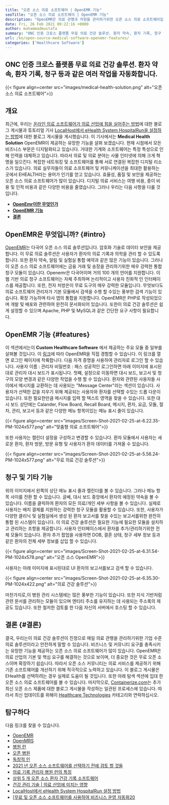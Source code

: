 ```yaml
---
title: "오픈 소스 의료 소프트웨어 | OpenEMR 기능" 
seoTitle: "오픈 소스 의료 소프트웨어 | OpenEMR 기능" 
description: "OpenEMR은 의료 관행과 자원을 관리하기위한 오픈 소스 의료 소프트웨어입니다. 이 블로그 게시물을 통해 중요한 기능에 대해 알아보십시오." 
date: Fri, 26 Feb 2021 09:22:16 +0000
author: muhammadmustafa
summary: "ONC 인증 크로스 플랫폼 무료 의료 건강 솔루션. 환자 약속, 환자 기록, 청구 등과 같은 여러 작업을 자동화합니다." 
url: /ko/open-source-medical-software-openemr-features/
categories: ['Healthcare Software']
---
```


## ONC 인증 크로스 플랫폼 무료 의료 건강 솔루션. 환자 약속, 환자 기록, 청구 등과 같은 여러 작업을 자동화합니다.

{{< figure align=center src="images/medical-health-solution.png" alt="오픈 소스 의료 소프트웨어">}}


## 개요
최근에, 우리는 [온라인 의료 소프트웨어가 의료 산업에 힘을 실어주는 방법][1]에 대한 블로그 게시물과 튜토리얼 기사 [LocalHost에서 eHealth System HospitalRun을 설정하는 방법][2]에 대한 블로그 게시물을 게시했습니다. 이 기사에서는 **Medical Health Solution** OpenEMR이 제공하는 유망한 기능을 살펴 보겠습니다. 현재 시점에서 모든 비즈니스 부문은 디지털화되고 있습니다. 거대한 기계와 소프트웨어는 특정 특성으로 인해 인력을 대체하고 있습니다. 따라서 의료 및 의료 분야는 사물 인터넷에 의해 크게 혁명을 일으킨다. 복잡한 네트워킹 및 소프트웨어를 통해 서로 연결된 복잡한 디지털 리소스가 있습니다. 의료 실무자들이 의료 소프트웨어 및 커뮤니케이션을 최대한 활용하는 곳에서 EHEALTH라는 용어가 인기를 얻고 있습니다.
효율성, 품질 및 보안을 제공하는 오픈 소스 의료 소프트웨어가 많이 있습니다. 디지털 의료 서비스는 여행 비용, 종이 비용 및 인적 비용과 같은 다양한 비용을 줄였습니다. 그러나 우리는 다음 사항을 다룰 것입니다.
* [ **OpenEmr이란 무엇인가** ][3]
* [ **OpenEMR 기능** ][4]
* [ **결론** ][5]

## OpenEMR은 무엇입니까? {#intro}

[OpenEMR][6]는 다국어 오픈 소스 의료 솔루션입니다. 암호화 기술로 데이터 보안을 제공합니다. 이 무료 의료 솔루션은 사용자가 환자의 의료 기록과 의학을 관리 할 수 ​​있도록합니다. 또한 환자 약속, 알림 및 실험실 통합 예약과 같은 많은 기능이 있습니다. 그러나이 오픈 소스 의료 소프트웨어에는 금융 거래 및 송장을 관리하기위한 매우 강력한 통합 청구 모듈이 있습니다. Openemr은 다국어이며 거의 100 개의 언어를 지원합니다.
이 웹 기반 의료 청구 소프트웨어는 자체 주최하며 논리적이고 사용자 친화적 인 인터페이스를 제공합니다. 또한, 전자 처방은이 무료 도구의 매우 강력한 모듈입니다. 무엇보다도 의료 소프트웨어 관리자가 기본 모듈에서 검색을 수행 할 수있는 풍부한 검색 기능이 있습니다. 확장 가능하며 타사 앱의 통합을 지원합니다. OpenEMR은 PHP로 작성되었으며 개발 및 배포와 관련하여 완전히 문서화되어 있습니다. 또한이 의료 건강 솔루션은 쉽게 설정할 수 있으며 Apache, PHP 및 MySQL과 같은 간단한 요구 사항이 필요합니다.

## OpenEMR 기능 {#features}

이 섹션에서는이 **Custom Healthcare Software** 에서 제공하는 주요 모듈 중 일부를 살펴볼 것입니다.
이 [링크][7]에 따라 OpenEMR을 직접 경험할 수 있습니다. 이 링크를 열면 로그인 페이지에 착륙합니다. 다음 자격 증명을 사용하여 관리자로 로그인 할 수 있습니다.
사용자 이름 : 관리자
비밀번호 : 패스
성공적인 로그인하면 아래 이미지에 표시된대로 관리자 대시 보드가 표시됩니다.
첫째, 설정으로 이동하면 대시 보드, 보고서 및 청구의 모양 변경과 같은 다양한 작업을 수행 할 수 있습니다. 환자와 관련된 사용자들 사이에서 메시지를 교환하는 데 사용되는 "Message Center"라는 섹션이 있습니다. 사용자가 선택한 값을 지우기 위해 제공되는 사용자와 환자를 선택할 수있는 드롭 다운이 있습니다. 또한 필요한만큼 메시지를 입력 할 텍스트 영역을 찾을 수 있습니다. 또한 대시 보드 상단에는 Calander, Flow Board, Recall Board, 메시지, 환자, 요금, 모듈, 절차, 관리, 보고서 등과 같은 다양한 메뉴 항목이있는 메뉴 표시 줄이 있습니다.

{{< figure align=center src="images/Screen-Shot-2021-02-25-at-6.22.35-PM-1024x577.png" alt="맞춤형 의료 소프트웨어">}}

또한 사용자는 캘린더 설정을 구성하고 변경할 수 있습니다. 환자 모듈에서 사용자는 새로운 환자, 환자 방문, 방문 유형 및 사용자가 환자 데이터를 가져올 수 있습니다.

{{< figure align=center src="images/Screen-Shot-2021-02-25-at-5.56.24-PM-1024x577.png" alt="무료 의료 건강 솔루션">}}


## 청구 및 기타 기능
위의 이미지에서 왼쪽의 상단 메뉴 표시 줄과 캘린더를 볼 수 있습니다. 그러나 메뉴 항목 사이를 전환 할 수 있습니다. 글쎄, 대시 보드 중앙에서 환자의 예정된 약속을 볼 수 있습니다. 이름을 클릭하여 환자의 모든 의료/개인 세부 사항을 볼 수 있습니다. 실제로 사용자는 배치 결제를 지원하는 강력한 청구 모듈을 활용할 수 있습니다. 또한, 사용자가 다양한 클리닉 및 실험실에서 생성 된 환자 보고서를 찾을 수있는 보고서를위한 완전히 통합 된 시스템이 있습니다. 이 의료 건강 솔루션은 필요한 기능에 필요한 모듈을 설치하고 관리하는 조항을 제공합니다.
사용자 인터페이스에서 환자를 추가/관리하기위한 전체 모듈이 있습니다. 환자 추가 팝업을 사용하면 DOB, 결혼 상태, 청구 세부 정보 등과 같은 환자의 전체 세부 정보를 삽입 할 수 있습니다.

{{< figure align=center src="images/Screen-Shot-2021-02-25-at-6.31.54-PM-1024x578.png" alt="오픈 소스 OpenEMR">}}

사용자는 아래 이미지에 표시된대로 UI 환자의 보고서를보고 검색 할 수 있습니다.

{{< figure align=center src="images/Screen-Shot-2021-02-25-at-6.35.30-PM-1024x422.png" alt="의료 건강 솔루션">}}

마찬가지로,이 병원 관리 시스템에는 많은 풍부한 기능이 있습니다. 또한 지식 기반처럼 관련 문서를 관리하는 모듈이 있으며 엔티티 주소를 유지하는 데 사용되는 주소록의 제공도 있습니다. 또한 철저한 검토를 한 다음 자신의 서버에서 호스팅 할 수 있습니다.

## 결론 {#결론}

결국, 우리는이 의료 건강 솔루션이 진정으로 매일 의료 관행을 관리하기위한 기업 수준 의료 솔루션이라고 안전하게 말할 수 있습니다. 비즈니스 및 커뮤니티 요구를 충족시키는 유망한 기능을 제공하는 오픈 소스 의료 소프트웨어가 많이 있습니다. OpenEMR은 의료 산업의 기본 및 핵심 요구를 해결하는 것으로 보이며, 더 중요한 것은 무료 오픈 소스이며 확장하기 쉽습니다. 따라서 오픈 소스 커뮤니티는 의료 서비스를 제공하기 위해 기존 소프트웨어를 개선하기 위해 적극적으로 노력하고 있습니다. 이 블로그 게시물은 EHealth를 선택하려는 경우 실제로 도움이 될 것입니다. 또한 아래 탐색 섹션에 입대 한 오픈 소스 의료 소프트웨어를 볼 수 있습니다. 마지막으로, [Containerize.com][8]는 추가 최신 오픈 소스 제품에 대한 블로그 게시물을 작성하는 일관된 프로세스에 있습니다. 따라서 최신 업데이트를 위해이 [Healthcare Technologies][9] 카테고리와 연락하십시오.

## 탐구하다
다음 링크를 찾을 수 있습니다.
  * [OpenEMR][10]
  * [OpenMRS][11]
  * [병원 런][12]
  * [오픈 병원][13]
  * [독창적 인][14]
  * [2021 년 오픈 소스 소프트웨어를 선택하기 전에 검토 할 것들][15]
  * [의료 기록 관리자 병원 런의 특징][16]
  * [상위 5 개 오픈 소스 환자 건강 기록 소프트웨어][17]
  * [건강 관리 기술 | 의료 산업에 미치는 영향][18]
  * [LocalHost에서 eHealth System HospitalRun 설정 방법][2]
  * [[무료 및 오픈 소스 소프트웨어를 사용하여 비즈니스 운영 자동화][19][20]



[1]: https://blog.containerize.com/2021/02/12/how-online-healthcare-software-empowers-healthcare-industry/
[2]: https://blog.containerize.com/healthcare-software/how-to-install-hospitalrun-hospital-management-system/
[3]: #intro
[4]: #features
[5]: #Conclusion
[6]: https://products.containerize.com/healthcare-technologies/openemr
[7]: https://demo.openemr.io/openemr
[8]: https://www.containerize.com/
[9]: https://products.containerize.com/health-care-technologies
[10]: https://products.containerize.com/health-care-technologies/openemr
[11]: https://products.containerize.com/health-care-technologies/openmrs
[12]: https://products.containerize.com/healthcare-technologies/hospitalrun
[13]: https://products.containerize.com/healthcare-technologies/open-hospital
[14]: https://products.containerize.com/healthcare-technologies/solismed
[15]: https://blog.containerize.com/cmdb-software/things-to-review-before-opting-open-source-software-in-2021/
[16]: https://blog.containerize.com/healthcare-software/features-exploration-of-medical-record-manager-hospitalrun/
[17]: https://blog.containerize.com/2021/03/05/top-5-open-source-patient-record-management-software/
[18]: https://blog.containerize.com/2021/02/12/technology-in-healthcare-impact-on-healthcare-industry/
[19]: https://blog.containerize.com/blogging/automate-business-operations-using-open-source-software/
[20]: https://blog.containerize.com/healthcare-software/how-to-install-hospitalrun-hospital-management-system/
